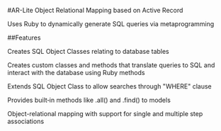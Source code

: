 #AR-Lite
Object Relational Mapping based on Active Record

Uses Ruby to dynamically generate SQL queries via metaprogramming

##Features

Creates SQL Object Classes relating to database tables

Creates custom classes and methods that translate queries to SQL and interact with the database using Ruby methods

Extends SQL Object Class to allow searches through "WHERE" clause

Provides built‐in methods like .all() and .find() to models

Object-relational mapping with support for single and multiple step associations
